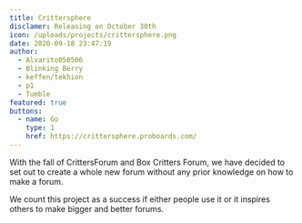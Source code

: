 ```yaml
---
title: Crittersphere
disclamer: Releasing on October 30th
icon: /uploads/projects/crittersphere.png
date: 2020-09-18 23:47:19
author:
  - Alvarito050506
  - Blinking Berry
  - keffen/tekhion
  - p1
  - Tumble
featured: true
buttons:
  - name: Go
    type: 1
    href: https://crittersphere.proboards.com/
---
```

With the fall of CrittersForum and Box Critters Forum,
we have decided to set out to create a whole new forum
without any prior knowledge on how to make a forum.

We count this project as a success if either people use
it or it inspires others to make bigger and better forums.
